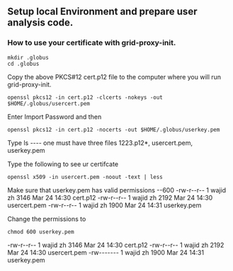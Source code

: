 Setup local Environment and prepare user analysis code.
------

### How to use your certificate with grid-proxy-init.
```
mkdir .globus
cd .globus
```

Copy the above PKCS#12 cert.p12 file to the computer where you will run grid-proxy-init.
```
openssl pkcs12 -in cert.p12 -clcerts -nokeys -out $HOME/.globus/usercert.pem
```   
Enter Import Password and then
```
openssl pkcs12 -in cert.p12 -nocerts -out $HOME/.globus/userkey.pem
```
Type ls ---- one must have three files 1223.p12*, usercert.pem, userkey.pem

Type the following to see ur certifcate
```
openssl x509 -in usercert.pem -noout -text | less
```
Make sure that userkey.pem has valid permissions --600
-rw-r--r-- 1 wajid zh 3146 Mar 24 14:30 cert.p12
-rw-r--r-- 1 wajid zh 2192 Mar 24 14:30 usercert.pem
-rw-r--r-- 1 wajid zh 1900 Mar 24 14:31 userkey.pem

Change the permissions to
```
chmod 600 userkey.pem
```
-rw-r--r-- 1 wajid zh 3146 Mar 24 14:30 cert.p12
-rw-r--r-- 1 wajid zh 2192 Mar 24 14:30 usercert.pem
-rw------- 1 wajid zh 1900 Mar 24 14:31 userkey.pem
